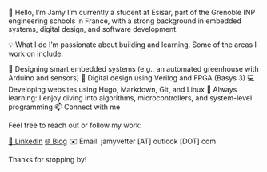 👋 Hello, I’m Jamy
I’m currently a student at Esisar, part of the Grenoble INP engineering schools in France, with a strong background in embedded systems, digital design, and software development.

💡 What I do
I’m passionate about building and learning. Some of the areas I work on include:

🌱 Designing smart embedded systems (e.g., an automated greenhouse with Arduino and sensors)
🔧 Digital design using Verilog and FPGA (Basys 3)
💻 Developing websites using Hugo, Markdown, Git, and Linux
🧠 Always learning: I enjoy diving into algorithms, microcontrollers, and system-level programming
📫 Connect with me

Feel free to reach out or follow my work:

[📎 LinkedIn](https://www.linkedin.com/in/jamyvetter/)
[🌐 Blog](https://jamyvetter.net)
✉️ Email: jamyvetter [AT] outlook [DOT] com


Thanks for stopping by!
